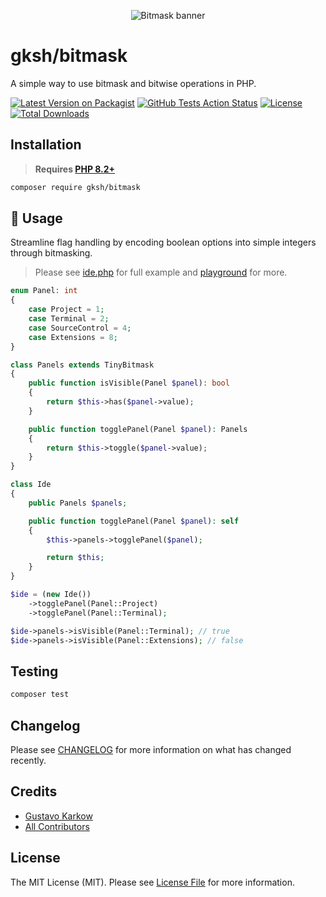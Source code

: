 <p align="center">
    <img src="https://banners.beyondco.de/gksh%2Fbitmask.png?theme=light&packageManager=composer+require&packageName=gksh%2Fbitmask&pattern=architect&style=style_1&description=A+bitmask+value+object+for+PHP&md=1&showWatermark=0&fontSize=200px&images=flag&widths=100&heights=100" alt="Bitmask banner">
</p>

# gksh/bitmask
A simple way to use bitmask and bitwise operations in PHP.

[![Latest Version on Packagist](https://img.shields.io/packagist/v/gksh/bitmask.svg)](https://packagist.org/packages/gksh/bitmask)
[![GitHub Tests Action Status](https://img.shields.io/github/workflow/status/dotgksh/bitmask/Tests/main?label=tests)](https://github.com/dotgksh/bitmask/actions?query=workflow%3Atests+branch%3Amain)
[![License](https://img.shields.io/packagist/l/dotgksh/bitmask.svg)](https://github.com/dotgksh/bitmask/blob/main/LICENSE.md)
[![Total Downloads](https://img.shields.io/packagist/dt/dotgksh/bitmask.svg)](https://packagist.org/packages/dotgksh/bitmask)

## Installation
> **Requires [PHP 8.2+](https://php.net/releases/)**
```bash
composer require gksh/bitmask
```

## 🧪 Usage
Streamline flag handling by encoding boolean options into simple integers through bitmasking.

> Please see [ide.php](./playground/ide.php) for full example and [playground](./playground) for more.

```php
enum Panel: int
{
    case Project = 1;
    case Terminal = 2;
    case SourceControl = 4;
    case Extensions = 8;
}

class Panels extends TinyBitmask
{
    public function isVisible(Panel $panel): bool
    {
        return $this->has($panel->value);
    }

    public function togglePanel(Panel $panel): Panels
    {
        return $this->toggle($panel->value);
    }
}

class Ide
{
    public Panels $panels;

    public function togglePanel(Panel $panel): self
    {
        $this->panels->togglePanel($panel);

        return $this;
    }
}

$ide = (new Ide())
    ->togglePanel(Panel::Project)
    ->togglePanel(Panel::Terminal);

$ide->panels->isVisible(Panel::Terminal); // true
$ide->panels->isVisible(Panel::Extensions); // false
```

## Testing
```bash
composer test
```

## Changelog
Please see [CHANGELOG](CHANGELOG.md) for more information on what has changed recently.

## Credits
- [Gustavo Karkow](https://github.com/karkowg)
- [All Contributors](../../contributors)

## License
The MIT License (MIT). Please see [License File](LICENSE.md) for more information.
